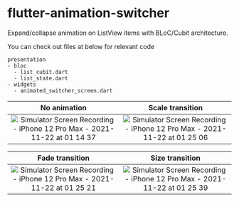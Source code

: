 # flutter-animation-switcher

Expand/collapse animation on ListView items with BLoC/Cubit architecture.

You can check out files at below for relevant code
```
presentation
- bloc
  - list_cubit.dart
  - list_state.dart
- widgets
  - animated_switcher_screen.dart
```

| No animation | Scale transition  | 
| :---------: |:---------:|
| ![Simulator Screen Recording - iPhone 12 Pro Max - 2021-11-22 at 01 14 37](https://user-images.githubusercontent.com/35066207/142772209-22fb1895-7613-4926-891f-4cd05bdf220b.gif) | ![Simulator Screen Recording - iPhone 12 Pro Max - 2021-11-22 at 01 25 06](https://user-images.githubusercontent.com/35066207/142772561-0c13df33-4e69-4c15-95cb-f7d49357d58d.gif)

| Fade transition | Size transition  | 
| :---------: |:---------:|
|![Simulator Screen Recording - iPhone 12 Pro Max - 2021-11-22 at 01 25 21](https://user-images.githubusercontent.com/35066207/142772598-b8f2084f-db88-4048-a32b-517c3c799279.gif)| ![Simulator Screen Recording - iPhone 12 Pro Max - 2021-11-22 at 01 25 39](https://user-images.githubusercontent.com/35066207/142772602-8a920807-1263-414f-97a5-46333a7032d9.gif) |


